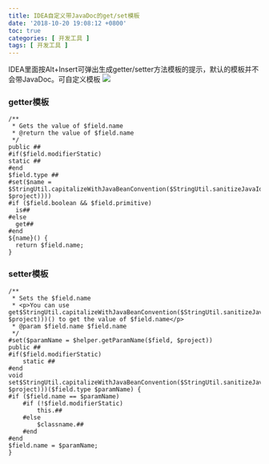 ```yaml
---
title: IDEA自定义带JavaDoc的get/set模板
date: '2018-10-20 19:08:12 +0800'
toc: true
categories: [ 开发工具 ]
tags: [ 开发工具 ]
---
```


IDEA里面按Alt+Insert可弹出生成getter/setter方法模板的提示，默认的模板并不会带JavaDoc。可自定义模板
![](https://xnstatic-1253397658.file.myqcloud.com/idea-getter.jpg)
<!-- more -->

### getter模板

```
/**
 * Gets the value of $field.name
 * @return the value of $field.name
 */
public ##
#if($field.modifierStatic)
static ##
#end
$field.type ##
#set($name = $StringUtil.capitalizeWithJavaBeanConvention($StringUtil.sanitizeJavaIdentifier($helper.getPropertyName($field, $project))))
#if ($field.boolean && $field.primitive)
  is##
#else
  get##
#end
${name}() {
  return $field.name;
}
```

### setter模板

```
/**
 * Sets the $field.name
 * <p>You can use get$StringUtil.capitalizeWithJavaBeanConvention($StringUtil.sanitizeJavaIdentifier($helper.getPropertyName($field, $project)))() to get the value of $field.name</p>
 * @param $field.name $field.name
 */
#set($paramName = $helper.getParamName($field, $project))
public ##
#if($field.modifierStatic)
    static ##
#end
void set$StringUtil.capitalizeWithJavaBeanConvention($StringUtil.sanitizeJavaIdentifier($helper.getPropertyName($field, $project)))($field.type $paramName) {
#if ($field.name == $paramName)
    #if (!$field.modifierStatic)
        this.##
    #else
        $classname.##
    #end
#end
$field.name = $paramName;
}
```